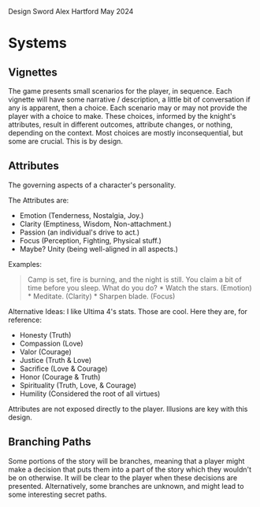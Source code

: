 Design
Sword
Alex Hartford
May 2024

# Systems
## Vignettes
The game presents small scenarios for the player, in sequence.
Each vignette will have some narrative / description, a little bit of conversation if any is apparent, then a choice.
Each scenario may or may not provide the player with a choice to make.
These choices, informed by the knight's attributes, result in different outcomes, attribute changes, or nothing, depending on the context.
Most choices are mostly inconsequential, but some are crucial. This is by design.

## Attributes
The governing aspects of a character's personality.

The Attributes are:
* Emotion (Tenderness, Nostalgia, Joy.)
* Clarity (Emptiness, Wisdom, Non-attachment.)
* Passion (an individual's drive to act.)
* Focus   (Perception, Fighting, Physical stuff.)
* Maybe? Unity   (being well-aligned in all aspects.)

Examples:
> Camp is set, fire is burning, and the night is still. 
> You claim a bit of time before you sleep.
> What do you do?
    * Watch the stars.  (Emotion)
    * Meditate.         (Clarity)
    * Sharpen blade.    (Focus)


Alternative Ideas:
I like Ultima 4's stats. Those are cool. Here they are, for reference:
* Honesty       (Truth)
* Compassion    (Love)
* Valor         (Courage)
* Justice       (Truth & Love)
* Sacrifice     (Love & Courage)
* Honor         (Courage & Truth)
* Spirituality  (Truth, Love, & Courage)
* Humility      (Considered the root of all virtues)

Attributes are not exposed directly to the player. Illusions are key with this design.

## Branching Paths
Some portions of the story will be branches, meaning that a player might make a decision that puts them into a part of the story which they wouldn't be on otherwise.
It will be clear to the player when these decisions are presented.
Alternatively, some branches are unknown, and might lead to some interesting secret paths.

## 
